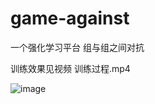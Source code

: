# game-against
一个强化学习平台 组与组之间对抗


训练效果见视频 训练过程.mp4


![image](https://user-images.githubusercontent.com/49976590/162625116-3a58fcc6-a973-46f0-b156-1da556a1f6f9.png)

